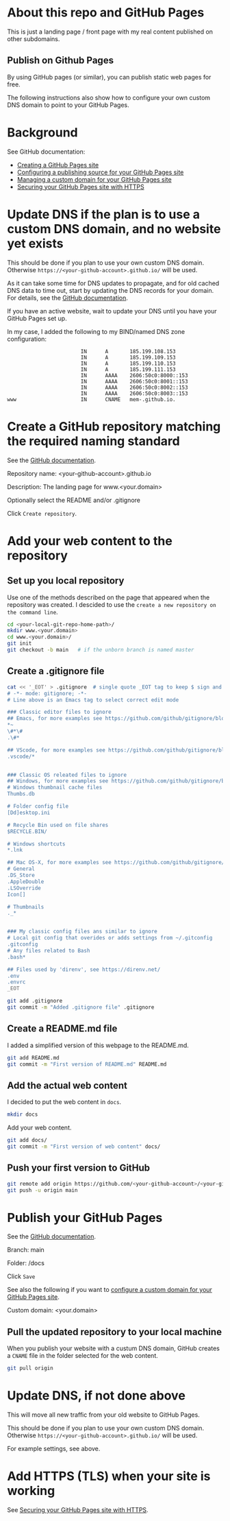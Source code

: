 # About this repo and GitHub Pages

This is just a landing page / front page with my real content published on
other subdomains.

## Publish on Github Pages

By using GitHub pages (or similar), you can publish static web pages for free.

The following instructions also show how to configure your own custom DNS domain
to point to your GitHub Pages.


# Background

See GitHub documentation:
- [Creating a GitHub Pages site](https://docs.github.com/en/pages/getting-started-with-github-pages/creating-a-github-pages-site)
- [Configuring a publishing source for your GitHub Pages site](https://docs.github.com/en/pages/getting-started-with-github-pages/configuring-a-publishing-source-for-your-github-pages-site)
- [Managing a custom domain for your GitHub Pages site](https://docs.github.com/en/pages/configuring-a-custom-domain-for-your-github-pages-site/managing-a-custom-domain-for-your-github-pages-site)
- [Securing your GitHub Pages site with HTTPS](https://docs.github.com/en/pages/getting-started-with-github-pages/securing-your-github-pages-site-with-https)

# Update DNS if the plan is to use a custom DNS domain, and no website yet exists

This should be done if you plan to use your own custom DNS domain.
Otherwise `https://<your-github-account>.github.io/` will be used.

As it can take some time for DNS updates to propagate, and for old cached DNS
data to time out, start by updating the DNS records for your domain.
For details, see the
[GitHub documentation](https://docs.github.com/en/pages/configuring-a-custom-domain-for-your-github-pages-site/managing-a-custom-domain-for-your-github-pages-site#configuring-a-subdomain).

If you have an active website, wait to update your DNS until you have your
GitHub Pages set up.

In my case, I added the following to my BIND/named DNS zone configuration:
```
                        IN      A       185.199.108.153
                        IN      A       185.199.109.153
                        IN      A       185.199.110.153
                        IN      A       185.199.111.153
                        IN      AAAA    2606:50c0:8000::153
                        IN      AAAA    2606:50c0:8001::153
                        IN      AAAA    2606:50c0:8002::153
                        IN      AAAA    2606:50c0:8003::153
www                     IN      CNAME   mem-.github.io.
```

# Create a GitHub repository matching the required naming standard

See the
[GitHub documentation](https://docs.github.com/en/pages/getting-started-with-github-pages/creating-a-github-pages-site).

Repository name: \<your-github-account\>.github.io

Description: The landing page for <span>ww</span>w.<your.domain>

Optionally select the README and/or .gitignore

Click `Create repository`.


# Add your web content to the repository

## Set up you local repository 

Use one of the methods described on the page that appeared when the repository
was created. I descided to use the `create a new repository on the command line`.

```bash
cd <your-local-git-repo-home-path>/
mkdir www.<your.domain>
cd www.<your.domain>/
git init
git checkout -b main   # if the unborn branch is named master
```

## Create a .gitignore file

```bash
cat << '_EOT' > .gitignore  # single quote _EOT tag to keep $ sign and not process as a variable
# -*- mode: gitignore; -*-
# Line above is an Emacs tag to select correct edit mode

### Classic editor files to ignore
## Emacs, for more examples see https://github.com/github/gitignore/blob/main/Global/Emacs.gitignore
*~
\#*\#
.\#*

## VScode, for more examples see https://github.com/github/gitignore/blob/main/Global/VisualStudioCode.gitignore
.vscode/*


### Classic OS releated files to ignore
## Windows, for more examples see https://github.com/github/gitignore/blob/main/Global/Windows.gitignore
# Windows thumbnail cache files
Thumbs.db

# Folder config file
[Dd]esktop.ini

# Recycle Bin used on file shares
$RECYCLE.BIN/

# Windows shortcuts
*.lnk

## Mac OS-X, for more examples see https://github.com/github/gitignore/blob/main/Global/macOS.gitignore
# General
.DS_Store
.AppleDouble
.LSOverride
Icon[]

# Thumbnails
._*


### My classic config files ans similar to ignore
# Local git config that overides or adds settings from ~/.gitconfig
.gitconfig
# Any files related to Bash
.bash*

## Files used by 'direnv', see https://direnv.net/
.env
.envrc
_EOT
```

```bash
git add .gitignore
git commit -m "Added .gitignore file" .gitignore
```

## Create a README.md file

I added a simplified version of this webpage to the README.md.

```bash
git add README.md
git commit -m "First version of README.md" README.md
```

## Add the actual web content

I decided to put the web content in `docs`.

```bash
mkdir docs
```

Add your web content.

```bash
git add docs/
git commit -m "First version of web content" docs/
```

## Push your first version to GitHub

```bash
git remote add origin https://github.com/<your-github-account>/<your-github-account>.github.io.git
git push -u origin main
```

# Publish your GitHub Pages

See the
[GitHub documentation](https://docs.github.com/en/pages/getting-started-with-github-pages/configuring-a-publishing-source-for-your-github-pages-site#publishing-from-a-branch).

Branch: main

Folder: /docs

Click `Save`

See also the following if you want to
[configure a custom domain for your GitHub Pages site](https://docs.github.com/en/pages/configuring-a-custom-domain-for-your-github-pages-site/managing-a-custom-domain-for-your-github-pages-site).

Custom domain: <your.domain>

## Pull the updated repository to your local machine

When you publish your website with a custum DNS domain, GitHub creates a `CNAME`
file in the folder selected for the web content.

```bash
git pull origin
```

# Update DNS, if not done above

This will move all new traffic from your old website to GitHub Pages.

This should be done if you plan to use your own custom DNS domain.
Otherwise `https://<your-github-account>.github.io/` will be used.

For example settings, see above.

# Add HTTPS (TLS) when your site is working

See
[Securing your GitHub Pages site with HTTPS](https://docs.github.com/en/pages/getting-started-with-github-pages/securing-your-github-pages-site-with-https).
